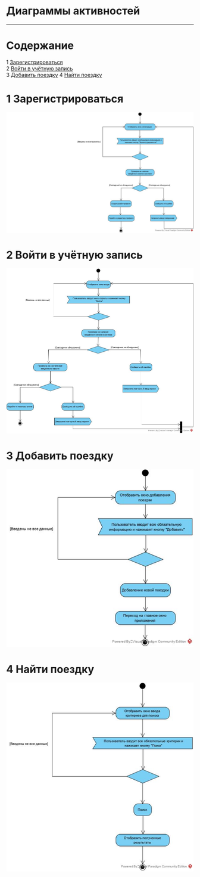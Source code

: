 ﻿# Диаграммы активностей
---

# Содержание
1 [Зарегистрироваться](#reg)  
2 [Войти в учётную запись](#login)  
3 [Добавить поездку](#add_trip)
4 [Найти поездку](#find_trip)

<a name="reg"/>

# 1 Зарегистрироваться
![Зарегистрироваться](../../../Images/System%20design/Reg_act.jpg)

<a name="login"/>

# 2 Войти в учётную запись
![Войти в учётную записть](../../../Images/System%20design/Login_act.jpg)

<a name="add_trip"/>

# 3 Добавить поездку
![Добавить поездку](../../../Images/System%20design/Add_new_trip_act.jpg)

<a name="find_trip"/>

# 4 Найти поездку
![Найти поездку](../../../Images/System%20design/Find_trip_act.jpg)


